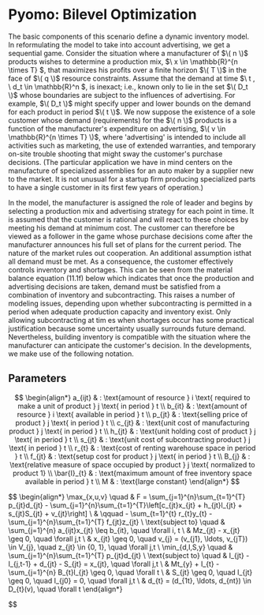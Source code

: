 # Pyomo: Bilevel Optimization

The basic components of this scenario define a dynamic inventory model. In reformulating the model to take into account advertising, we get a sequential game. Consider the situation where a manufacturer of $\( n \)$ products wishes to determine a production mix, $\ x \in \mathbb{R}^{n \times T} \$, that maximizes his profits over a finite horizon $\( T \)$ in the face of $\( q \)$ resource constraints. Assume that the demand at time $\ t \, \ d_t \in \mathbb{R}^n \$, is inexact; i.e., known only to lie in the set $\( D_t \)$ whose boundaries are subject to the influences of advertising. For example, $\( D_t \)$ might specify upper and lower bounds on the demand for each product in period $\( t \)$. We now suppose the existence of a sole customer whose demand (requirements) for the $\( n \)$ products is a function of the manufacturer's expenditure on advertising, $\( v \in \mathbb{R}^{n \times T} \)$, where 'advertising' is intended to include all activities such as marketing, the use of extended warranties, and temporary on-site trouble shooting that might sway the customer's purchase decisions. (The particular application we have in mind centers on the manufacture of specialized assemblies for an auto maker by a supplier new to the market. It is not unusual for a startup firm producing specialized parts to have a single customer in its first few years of operation.)

In the model, the manufacturer is assigned the role of Ieader and begins by selecting a production mix and advertising strategy for each point in time. It is assumed that the customer is rational and will react to these choices by meeting his demand at minimum cost. The customer can therefore be viewed as a follower in the game whose purchase decisions come after the manufacturer announces his full set of plans for the current period. The nature of the market rules out cooperation. An additional assumption isthat all demand must be met. As a consequence, the customer effectively controls inventory and shortages. This can be seen from the material balance equation (11.1f) below which indicates that once the production and advertising decisions are taken, demand must be satisfied from a combination of inventory and subcontracting. This raises a number of modeling issues, depending upon whether subcontracting is permitted in a period when adequate production capacity and inventory exist. Only allowing subcontracting at tim es when shortages occur has some practical justification because some uncertainty usually surrounds future demand. Nevertheless, building inventory is compatible with the situation where the manufacturer can anticipate the customer's decision. In the developments, we make use of the following notation.

## Parameters

$$
\begin{align*}
a_{ijt} & : \text{amount of resource } i \text{ required to make a unit of product } j \text{ in period } t \\
b_{it} & : \text{amount of resource } i \text{ available in period } t \\
p_{jt} & : \text{selling price of product } j \text{ in period } t \\
c_{jt} & : \text{unit cost of manufacturing product } j \text{ in period } t \\
h_{jt} & : \text{unit holding cost of product } j \text{ in period } t \\
s_{jt} & : \text{unit cost of subcontracting product } j \text{ in period } t \\
r_{t} & : \text{cost of renting warehouse space in period } t \\
f_{jt} & : \text{setup cost for product } j \text{ in period } t \\
B_{j} & : \text{relative measure of space occupied by product } j \text{ normalized to product 1} \\
\bar{I}_{t} & : \text{maximum amount of free inventory space available in period } t \\
M & : \text{large constant}
\end{align*}
$$


$$
\begin{align*}
\max_{x,u,v} \quad & F = \sum_{j=1}^{n}\sum_{t=1}^{T} p_{jt}d_{jt} - \sum_{j=1}^{n}\sum_{t=1}^{T}\left[c_{jt}x_{jt} + h_{jt}l_{jt} + s_{jt}S_{jt} + v_{jt}\right] \\
& \qquad - \sum_{t=1}^{t} r_{t}y_{t} - \sum_{j=1}^{n}\sum_{t=1}^{T} f_{jt}z_{jt} \\
\text{subject to} \quad & \sum_{j=1}^{n} a_{ijt}x_{jt} \leq b_{it}, \quad \forall i, t \\
& Mz_{jt} - x_{jt} \geq 0, \quad \forall j,t \\
& x_{jt} \geq 0, \quad v_{j} = (v_{j1}, \ldots, v_{jT}) \in V_{j}, \quad z_{jt} \in \{0, 1\}, \quad \forall j,t \\
\min_{d,I,S,y} \quad & \sum_{j=1}^{n}\sum_{t=1}^{T} p_{jt}d_{jt} \\
\text{subject to} \quad & I_{jt} - I_{j,t-1} + d_{jt} - S_{jt} = x_{jt}, \quad \forall j,t \\
& Mt_{y} + I_{t} - \sum_{j=1}^{n} B_{t}l_{jt} \geq 0, \quad \forall t \\
& S_{jt} \geq 0, \quad I_{jt} \geq 0, \quad I_{j0} = 0, \quad \forall j,t \\
& d_{t} = (d_{1t}, \ldots, d_{nt}) \in D_{t}(v), \quad \forall t
\end{align*}

$$


